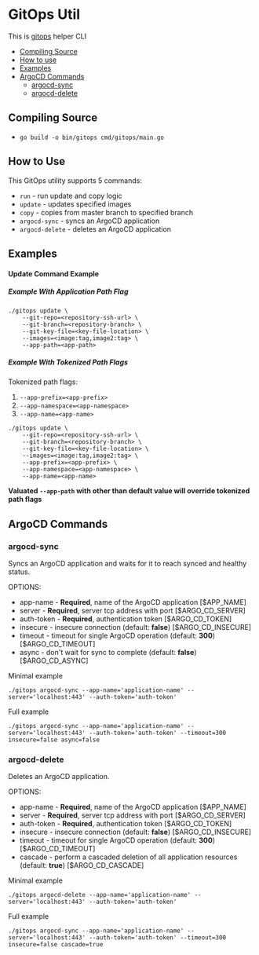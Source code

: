 # GitOps Util

This is [gitops](https://www.gitops.tech/) helper CLI

* [Compiling Source](#compiling-source)
* [How to use](#how-to-use)
* [Examples](#examples)
* [ArgoCD Commands](#argocd-commands)
    * [argocd-sync](#argocd-sync)
    * [argocd-delete](#argocd-delete)

## Compiling Source

- ```go build -o bin/gitops cmd/gitops/main.go```

## How to Use

This GitOps utility supports 5 commands:

- ```run``` - run update and copy logic
- ```update``` - updates specified images
- ```copy``` - copies from master branch to specified branch
- ```argocd-sync``` - syncs an ArgoCD application
- ```argocd-delete``` - deletes an ArgoCD application

## Examples

#### Update Command Example
##### Example With Application Path Flag
```
./gitops update \
    --git-repo=<repository-ssh-url> \
    --git-branch=<repository-branch> \
    --git-key-file=<key-file-location> \
    --images=<image:tag,image2:tag> \ 
    --app-path=<app-path>
```

##### Example With Tokenized Path Flags 

Tokenized path flags: 
1) ```--app-prefix=<app-prefix>``` 
2) ```--app-namespace=<app-namespace>```
3) ```--app-name=<app-name>```

```
./gitops update \
    --git-repo=<repository-ssh-url> \
    --git-branch=<repository-branch> \
    --git-key-file=<key-file-location> \
    --images=<image:tag,image2:tag> \ 
    --app-prefix=<app-prefix> \
    --app-namespace=<app-namespace> \
    --app-name=<app-name>
```
**Valuated ```--app-path``` with other than default value will override tokenized path flags**

## ArgoCD Commands

### argocd-sync

Syncs an ArgoCD application and waits for it to reach synced and healthy status.

OPTIONS:
* app-name - **Required**, name of the ArgoCD application [$APP_NAME]
* server - **Required**, server tcp address with port [$ARGO_CD_SERVER]
* auth-token - **Required**, authentication token [$ARGO_CD_TOKEN]
* insecure - insecure connection (default: **false**) [$ARGO_CD_INSECURE]
* timeout - timeout for single ArgoCD operation (default: **300**) [$ARGO_CD_TIMEOUT]
* async - don't wait for sync to complete (default: **false**) [$ARGO_CD_ASYNC]

Minimal example

```./gitops argocd-sync --app-name='application-name' --server='localhost:443' --auth-token='auth-token'```

Full example

```./gitops argocd-sync --app-name='application-name' --server='localhost:443' --auth-token='auth-token' --timeout=300 insecure=false async=false```

### argocd-delete

Deletes an ArgoCD application.

OPTIONS:
* app-name - **Required**, name of the ArgoCD application [$APP_NAME]
* server - **Required**, server tcp address with port [$ARGO_CD_SERVER]
* auth-token - **Required**, authentication token [$ARGO_CD_TOKEN]
* insecure - insecure connection (default: **false**) [$ARGO_CD_INSECURE]
* timeout - timeout for single ArgoCD operation (default: **300**) [$ARGO_CD_TIMEOUT]
* cascade - perform a cascaded deletion of all application resources (default: **true**) [$ARGO_CD_CASCADE]

Minimal example

```./gitops argocd-delete --app-name='application-name' --server='localhost:443' --auth-token='auth-token'```

Full example

```./gitops argocd-sync --app-name='application-name' --server='localhost:443' --auth-token='auth-token' --timeout=300 insecure=false cascade=true```